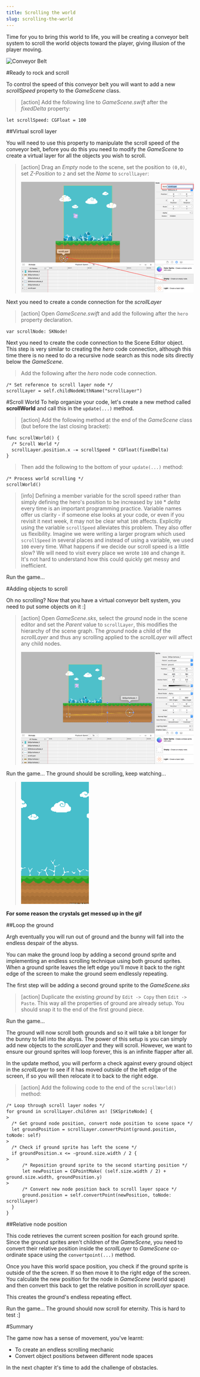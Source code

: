 ```yaml
---
title: Scrolling the world
slug: scrolling-the-world
---
```


Time for you to bring this world to life, you will be creating a conveyor belt system to scroll the world objects toward the player, giving illusion of the player moving.

![Conveyor Belt](https://media.giphy.com/media/WFkbyRl2Ke1oY/giphy.gif)

#Ready to rock and scroll

To control the speed of this conveyor belt you will want to add a new *scrollSpeed* property to the *GameScene* class.

> [action]
> Add the following line to *GameScene.swift* after the *fixedDelta* property:
>
```
let scrollSpeed: CGFloat = 100
```
>

##Virtual scroll layer

You will need to use this property to manipulate the scroll speed of the conveyor belt, before you do this you need
to modify the *GameScene* to create a virtual layer for all the objects you wish to scroll.  

> [action]
> Drag an *Empty* node to the scene, set the position to `(0,0)`, set *Z-Position* to `2` and set the *Name*
> to `scrollLayer`:
>
> ![Add empty node](../Tutorial-Images/xcode_add_empty_node_scroll.png)
>

Next you need to create a conde connection for the *scrollLayer*

> [action]
> Open *GameScene.swift* and add the following after the `hero` property declaration.
>
```
var scrollNode: SKNode!
```
>


Next you need to create the code connection to the Scene Editor object.  This step is very similar to creating the *hero* code connection, although this time there is no need to do a recursive node search as this node sits directly below the *GameScene*.

> Add the following after the *hero* node code connection.
>
```
/* Set reference to scroll layer node */
scrollLayer = self.childNodeWithName("scrollLayer")
```
>

#Scroll World
To help organize your code, let's create a new method called **scrollWorld** and call this in the `update(...)` method.

> [action]
> Add the following method at the end of the *GameScene* class (but before the last closing bracket):
>
```
func scrollWorld() {
  /* Scroll World */
  scrollLayer.position.x -= scrollSpeed * CGFloat(fixedDelta)
}
```
>
> Then add the following to the bottom of your `update(...)` method:
>
```
/* Process world scrolling */
scrollWorld()
```
>

<!-- -->

> [info]
> Defining a member variable for the scroll speed rather than simply defining the hero's position to be increased by `100` * *delta* every time is an important programming practice.  Variable names offer us clarity - if someone else looks at your code, or even if you revisit it next week, it may not be clear what `100` affects.
> Explicitly using the variable `scrollSpeed` alleviates this problem. They also offer us flexibility. Imagine we were writing a larger program which used `scrollSpeed` in several places and instead of using a variable, we used `100` every time. What happens if we decide our scroll speed is a little slow? We will need to visit every place we wrote `100` and change it. It's not hard to understand how this could quickly get messy and inefficient.
>

Run the game...

#Adding objects to scroll

Oh no scrolling?  Now that you have a virtual conveyor belt system, you need to put some objects on it :]

> [action]
> Open *GameScene.sks*, select the *ground* node in the scene editor and set the *Parent* value to `scrollLayer`, this modifies the hierarchy of the scene graph.  The *ground* node a child of the *scrollLayer* and thus any scrolling applied to the *scrollLayer* will affect any child nodes.
>
> ![Modify sprite parent](../Tutorial-Images/xcode_spritekit_add_more_ground.png)
>

Run the game...  The ground should be scrolling, keep watching...

> ![Ground scroll](../Tutorial-Images/animated_scroll_ground.gif)

**For some reason the crystals get messed up in the gif**

##Loop the ground

Argh eventually you will run out of ground and the bunny will fall into the endless despair of the abyss.

You can make the ground loop by adding a second ground sprite and implementing an endless scrolling technique using both ground sprites. When a ground sprite leaves the left edge you'll move it back to the right edge of the screen to make the ground seem endlessly repeating.

The first step will be adding a second ground sprite to the *GameScene.sks*

> [action]
> Duplicate the existing *ground* by `Edit -> Copy` then `Edit -> Paste`. This way all the properties of ground are already setup.
> You should snap it to the end of the first ground piece.
>

Run the game...

The ground will now scroll both grounds and so it will take a bit longer for the bunny to fall into the abyss.
The power of this setup is you can simply add new objects to the *scrollLayer* and they will scroll.  However, we want to ensure our ground sprites will loop forever, this is an infinite flapper after all.

In the update method, you will perform a check against every ground object in the *scrollLayer* to see if it has moved outside of the left edge of the screen, if so you will then relocate it to back to the right edge.

> [action]
> Add the following code to the end of the `scrollWorld()` method:
>
```
/* Loop through scroll layer nodes */
for ground in scrollLayer.children as! [SKSpriteNode] {
>
  /* Get ground node position, convert node position to scene space */
  let groundPosition = scrollLayer.convertPoint(ground.position, toNode: self)
>
  /* Check if ground sprite has left the scene */
  if groundPosition.x <= -ground.size.width / 2 {
>
      /* Reposition ground sprite to the second starting position */
      let newPosition = CGPointMake( (self.size.width / 2) + ground.size.width, groundPosition.y)
>
      /* Convert new node position back to scroll layer space */
      ground.position = self.convertPoint(newPosition, toNode: scrollLayer)
  }
}
```
>

##Relative node position

This code retrieves the current screen position for each ground sprite. Since the ground sprites aren't children of the *GameScene*, you need to convert their relative position inside the *scrollLayer* to *GameScene* co-ordinate space using the `convertpoint(...)` method.

Once you have this world space position, you check if the ground sprite is outside of the the screen. If so then move it to the right edge of the screen. You calculate the new position for the node in *GameScene* (world space) and then convert this back to get the relative position in *scrollLayer* space.

This creates the ground's endless repeating effect.

Run the game... The ground should now scroll for eternity.  This is hard to test :]

#Summary

The game now has a sense of movement, you've learnt:

- To create an endless scrolling mechanic
- Convert object positions between different node spaces

In the next chapter it's time to add the challenge of obstacles.
